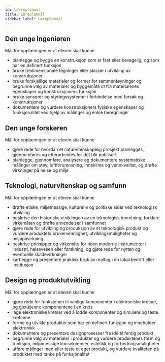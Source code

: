 ```yaml
---
id: laereplanmal
title: Læreplanmål
sidebar_label: Læreplanmål
---
```


## Den unge ingeniøren

Mål for opplæringen er at eleven skal kunne
* planlegge og bygge en konstruksjon som er fast eller bevegelig, og som har en
definert funksjon
* bruke tredimensjonale tegninger eller skisser i utvikling av konstruksjoner
* bruke forskjellige materialer og former for sammenføyninger og begrunne valg av
materialer og byggemåte ut fra materialenes egenskaper og konstruksjonens
funksjon
* bruke sensorer og styringssystemer i forbindelse med forsøk og konstruksjoner
* dokumentere og vurdere konstruksjoners fysiske egenskaper og funksjonalitet ved
hjelp av målinger og enkle beregninger

## Den unge forskeren
Mål for opplæringen er at eleven skal kunne

* gjøre rede for hvordan et naturvitenskapelig prosjekt planlegges, gjennomføres og
etterarbeides før det blir publisert
* planlegge, gjennomføre, analysere og dokumentere systematiske målinger om
støy, luftforurensning, inneklima og vannkvalitet, og drøfte virkninger på helse og
miljø

## Teknologi, naturvitenskap og samfunn
Mål for opplæringen er at eleven skal kunne

* drøfte etiske, miljømessige, kulturelle og politiske sider ved teknologisk utvikling
* beskrive den historiske utviklingen av en teknologisk innretning, forklare
virkemåten og drøfte anvendelser i samfunnet
* gjøre rede for utvikling og produksjon av et teknologisk produkt og vurdere
produktets brukervennlighet, utviklingsmuligheter og miljøpåvirkning
* beskrive prinsipper og virkemåte for noen moderne instrumenter i industri,
helsevesen eller forskning, og gjøre rede for nytten og eventuelle skadevirkninger
* kartlegge og presentere praktisk bruk av realfag i en lokal bedrift eller institusjon

## Design og produktutvikling

Mål for opplæringen er at eleven skal kunne

* gjøre rede for funksjonen til vanlige komponenter i elektroniske kretser, og
gjenkjenne komponentene i en krets
* lage elektroniske kretser ved å lodde komponenter og simulere og teste kretsene
* forme og utvikle produkter som har en definert funksjon og inneholder elektronikk
* dokumentere og presentere designprosesser fra idé til ferdig produkt
* begrunne valg av materialer i produkter og vurdere produktenes form og funksjon,
miljømessige konsekvenser, estetikk og forbedringsmuligheter
* utføre målinger med eller teste et eget produkt, og vurdere kvaliteten på produktet
med tanke på funksjonalitet

